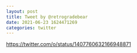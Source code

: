 ```yaml
--- 
layout: post 
title: Tweet by @retrogradebear 
date: 2021-06-23 1624471269 
categories: twitter 
--- 
```

https://twitter.com/o/status/1407760632166948871